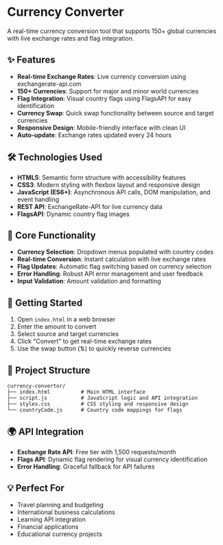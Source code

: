 # Currency Converter

A real-time currency conversion tool that supports 150+ global currencies with live exchange rates and flag integration.

## ✨ Features

- **Real-time Exchange Rates**: Live currency conversion using exchangerate-api.com
- **150+ Currencies**: Support for major and minor world currencies
- **Flag Integration**: Visual country flags using FlagsAPI for easy identification
- **Currency Swap**: Quick swap functionality between source and target currencies
- **Responsive Design**: Mobile-friendly interface with clean UI
- **Auto-update**: Exchange rates updated every 24 hours

## 🛠️ Technologies Used

- **HTML5**: Semantic form structure with accessibility features
- **CSS3**: Modern styling with flexbox layout and responsive design
- **JavaScript (ES6+)**: Asynchronous API calls, DOM manipulation, and event handling
- **REST API**: ExchangeRate-API for live currency data
- **FlagsAPI**: Dynamic country flag images

## 🔧 Core Functionality

- **Currency Selection**: Dropdown menus populated with country codes
- **Real-time Conversion**: Instant calculation with live exchange rates
- **Flag Updates**: Automatic flag switching based on currency selection
- **Error Handling**: Robust API error management and user feedback
- **Input Validation**: Amount validation and formatting

## 🚀 Getting Started

1. Open `index.html` in a web browser
2. Enter the amount to convert
3. Select source and target currencies
4. Click "Convert" to get real-time exchange rates
5. Use the swap button (⇅) to quickly reverse currencies

## 📁 Project Structure

```
currency-convertor/
├── index.html          # Main HTML interface
├── script.js           # JavaScript logic and API integration
├── styles.css          # CSS styling and responsive design
└── countryCode.js      # Country code mappings for flags
```

## 🌍 API Integration

- **Exchange Rate API**: Free tier with 1,500 requests/month
- **Flags API**: Dynamic flag rendering for visual currency identification
- **Error Handling**: Graceful fallback for API failures

## 💡 Perfect For

- Travel planning and budgeting
- International business calculations
- Learning API integration
- Financial applications
- Educational currency projects
